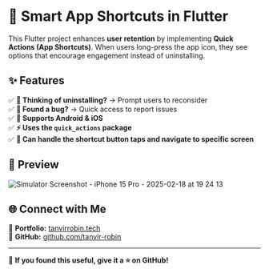 # 🚀 Smart App Shortcuts in Flutter  

This Flutter project enhances **user retention** by implementing **Quick Actions (App Shortcuts)**. When users long-press the app icon, they see options that encourage engagement instead of uninstalling.  

## ✨ Features  
✅ **🤔 Thinking of uninstalling?** → Prompt users to reconsider  
✅ **🐞 Found a bug?** → Quick access to report issues  
✅ **📱 Supports Android & iOS**  
✅ **⚡ Uses the `quick_actions` package**  
✅ **📱 Can handle the shortcut button taps and navigate to specific screen**  

## 📸 Preview  
![Simulator Screenshot - iPhone 15 Pro - 2025-02-18 at 19 24 13](https://github.com/user-attachments/assets/8b26f7be-5547-4e89-96d7-061cc2e5573b)


## 🌐 Connect with Me  
🔗 **Portfolio:** [tanvirrobin.tech](https://tanvirrobin.tech)  
📌 **GitHub:** [github.com/tanvir-robin](https://github.com/tanvir-robin)  

---

💙 **If you found this useful, give it a ⭐ on GitHub!**  
